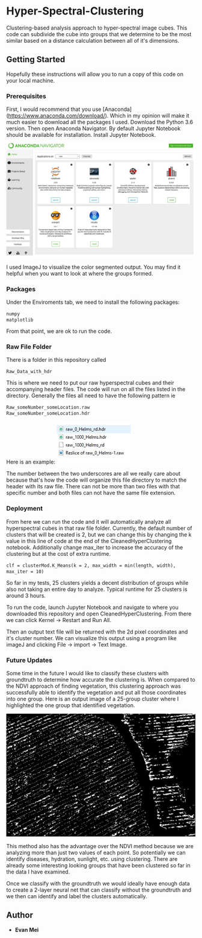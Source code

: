 # Hyper-Spectral-Clustering

Clustering-based analysis approach to hyper-spectral image cubes. This code can subdivide the cube into groups that we determine to be the most similar based on a distance calculation between all of it's dimensions.

## Getting Started

Hopefully these instructions will allow you to run a copy of this code on your local machine. 

### Prerequisites 

First, I would recommend that you use [Anaconda] (https://www.anaconda.com/download/). Which in my opinion will make it much easier to download all the packages I used. Download the Python 3.6 version. Then open Anaconda Navigator. By default Jupyter Notebook should be available for installation. Install Jupyter Notebook.

![](https://github.com/evanmei87/Hyper-Spectral-Clustering/blob/master/ReadMeImages/jupyter%20notebook.JPG)

I used ImageJ to visualize the color segmented output. You may find it helpful when you want to look at where the groups formed.
### Packages

Under the Enviroments tab, we need to install the following packages:
```
numpy
matplotlib
```
From that point, we are ok to run the code.

### Raw File Folder
There is a folder in this repository called
```
Raw_Data_with_hdr
```

This is where we need to put our raw hyperspectral cubes and their accompanying header files. The code will run on all the files listed in the directory. Generally the files all need to have the following pattern ie
```
Raw_someNumber_someLocation.raw
Raw_someNumber_someLocation.hdr
```
Here is an example:
![](https://github.com/evanmei87/Hyper-Spectral-Clustering/blob/master/ReadMeImages/files.JPG)

The number between the two underscores are all we really care about because that's how the code will organize this file directory to match the header with its raw file. There can not be more than two files with that specific number and both files can not have the same file extension. 

### Deployment
From here we can run the code and it will automatically analyze all hyperspectral cubes in that raw file folder. Currently, the default number of clusters that will be created is 2, but we can change this by changing the k value in this line of code at the end of the CleanedHyperClustering notebook. Additionally change max_iter to increase the accuracy of the clustering but at the cost of extra runtime.

```
clf = clusterMod.K_Means(k = 2, max_width = min(length, width), max_iter = 10)
```

So far in my tests, 25 clusters yields a decent distribution of groups while also not taking an entire day to analyze. Typical runtime for 25 clusters is around 3 hours.

To run the code, launch Jupyter Notebook and navigate to where you downloaded this repository and open CleanedHyperClustering. From there we can click Kernel -> Restart and Run All.

Then an output text file will be returned with the 2d pixel coordinates and it's cluster number. We can visualize this output using a program like imageJ and clicking File -> import -> Text Image. 

### Future Updates
Some time in the future I would like to classify these clusters with groundtruth to determine how accurate the clustering is. When compared to the NDVI approach of finding vegetation, this clustering approach was successfully able to identify the vegetation and put all those coordinates into one group. Here is an output image of a 25-group cluster where I highlighted the one group that identified vegetation.

![](https://github.com/evanmei87/Hyper-Spectral-Clustering/blob/master/ReadMeImages/ndvi%20comparison.JPG)

This method also has the advantage over the NDVI method because we are analyzing more than just two values of each point. So potentially we can identify diseases, hydration, sunlight, etc. using clustering. There are already some interesting looking groups that have been clustered so far in the data I have examined.

Once we classify with the groundtruth we would ideally have enough data to create a 2-layer neural net that can classify without the groundtruth and we then can identify and label the clusters automatically.
## Author
* **Evan Mei**
